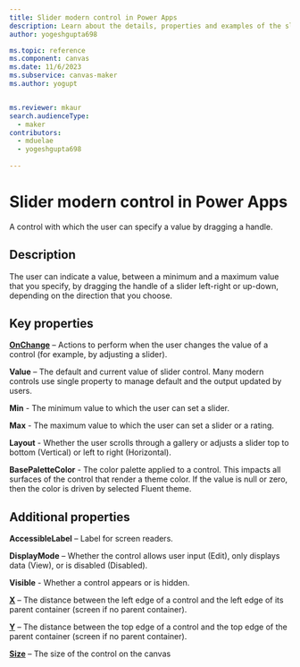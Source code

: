 ```yaml
---
title: Slider modern control in Power Apps
description: Learn about the details, properties and examples of the slider modern control in Power Apps.
author: yogeshgupta698

ms.topic: reference
ms.component: canvas
ms.date: 11/6/2023
ms.subservice: canvas-maker
ms.author: yogupt


ms.reviewer: mkaur
search.audienceType: 
  - maker
contributors:
  - mduelae
  - yogeshgupta698
  
---
```

# Slider modern control in Power Apps

A control with which the user can specify a value by dragging a handle.

## Description
The user can indicate a value, between a minimum and a maximum value that you specify, by dragging the handle of a slider left-right or up-down, depending on the direction that you choose.

## Key properties
**[OnChange](../properties-core.md)** – Actions to perform when the user changes the value of a control (for example, by adjusting a slider).

**Value** – The default and current value of slider control. Many modern controls use single property to manage default and the output updated by users.

**Min** - The minimum value to which the user can set a slider.

**Max** - The maximum value to which the user can set a slider or a rating.

**Layout** - Whether the user scrolls through a gallery or adjusts a slider top to bottom (Vertical) or left to right (Horizontal).

**BasePaletteColor** - The color palette applied to a control. This impacts all surfaces of the control that render a theme color. If the value is null or zero, then the color is driven by selected Fluent theme.

## Additional properties
**AccessibleLabel** – Label for screen readers.

**DisplayMode** – Whether the control allows user input (Edit), only displays data (View), or is disabled (Disabled).

**Visible** - Whether a control appears or is hidden.

**[X](../properties-size-location.md)** – The distance between the left edge of a control and the left edge of its parent container (screen if no parent container).

**[Y](../properties-size-location.md)** – The distance between the top edge of a control and the top edge of the parent container (screen if no parent container).

**[Size](../properties-text.md)** – The size of the control on the canvas












